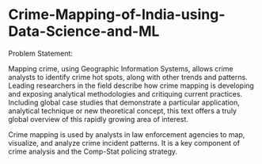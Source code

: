 # Crime-Mapping-of-India-using-Data-Science-and-ML
Problem Statement: 

Mapping crime, using Geographic Information Systems, allows crime analysts to identify crime hot spots, along with other trends and patterns.
Leading researchers in the field describe how crime mapping is developing and exposing analytical methodologies and critiquing current practices. Including global case studies that demonstrate a particular application, analytical technique or new theoretical concept, this text offers a truly global overview of this rapidly growing area of interest.

Crime mapping is used by analysts in law enforcement agencies to map, visualize, and analyze crime incident patterns. It is a key component of crime analysis and the Comp-Stat policing strategy. 


